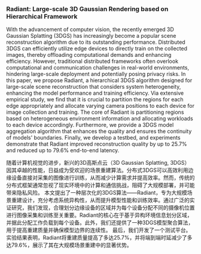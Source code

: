 ### Radiant: Large-scale 3D Gaussian Rendering based on Hierarchical Framework

With the advancement of computer vision, the recently emerged 3D Gaussian Splatting (3DGS) has increasingly become a popular scene reconstruction algorithm due to its outstanding performance. Distributed 3DGS can efficiently utilize edge devices to directly train on the collected images, thereby offloading computational demands and enhancing efficiency. However, traditional distributed frameworks often overlook computational and communication challenges in real-world environments, hindering large-scale deployment and potentially posing privacy risks. In this paper, we propose Radiant, a hierarchical 3DGS algorithm designed for large-scale scene reconstruction that considers system heterogeneity, enhancing the model performance and training efficiency. Via extensive empirical study, we find that it is crucial to partition the regions for each edge appropriately and allocate varying camera positions to each device for image collection and training. The core of Radiant is partitioning regions based on heterogeneous environment information and allocating workloads to each device accordingly. Furthermore, we provide a 3DGS model aggregation algorithm that enhances the quality and ensures the continuity of models' boundaries. Finally, we develop a testbed, and experiments demonstrate that Radiant improved reconstruction quality by up to 25.7% and reduced up to 79.6% end-to-end latency.

随着计算机视觉的进步，新兴的3D高斯点云（3D Gaussian Splatting, 3DGS）因其卓越的性能，日益成为受欢迎的场景重建算法。分布式3DGS可以高效利用边缘设备直接对采集的图像进行训练，从而减少计算需求并提高效率。然而，传统的分布式框架通常忽视了现实环境中的计算和通信挑战，阻碍了大规模部署，并可能带来隐私风险。
本文提出了一种层次化的3DGS算法——Radiant，专为大规模场景重建设计，充分考虑系统异构性，从而提升模型性能和训练效率。通过广泛的实证研究，我们发现，合理划分边缘设备的区域并为每个设备分配不同的摄像机位置进行图像采集和训练至关重要。Radiant的核心在于基于异构环境信息划分区域，并据此分配工作负载到每个设备。此外，我们还提供了一种3DGS模型聚合算法，用于提高重建质量并确保模型边界的连续性。
最后，我们开发了一个测试平台。实验结果表明，Radiant将重建质量提高了多达25.7%，并将端到端时延减少了多达79.6%，展示了其在大规模场景重建中的显著优势。

